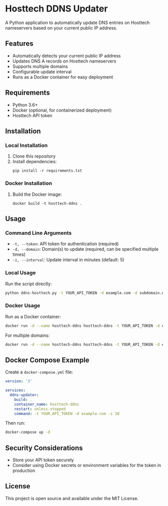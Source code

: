 # Hosttech DDNS Updater

A Python application to automatically update DNS entries on Hosttech nameservers based on your current public IP address.

## Features

- Automatically detects your current public IP address
- Updates DNS A records on Hosttech nameservers
- Supports multiple domains
- Configurable update interval
- Runs as a Docker container for easy deployment

## Requirements

- Python 3.6+
- Docker (optional, for containerized deployment)
- Hosttech API token

## Installation

### Local Installation

1. Clone this repository
2. Install dependencies:
   ```
   pip install -r requirements.txt
   ```

### Docker Installation

1. Build the Docker image:
   ```
   docker build -t hosttech-ddns .
   ```

## Usage

### Command Line Arguments

- `-t, --token`: API token for authentication (required)
- `-d, --domain`: Domain(s) to update (required, can be specified multiple times)
- `-i, --interval`: Update interval in minutes (default: 5)

### Local Usage

Run the script directly:

```bash
python ddns-hosttech.py -t YOUR_API_TOKEN -d example.com -d subdomain.example.com -i 10
```

### Docker Usage

Run as a Docker container:

```bash
docker run -d --name hosttech-ddns hosttech-ddns -t YOUR_API_TOKEN -d example.com -i 10
```

For multiple domains:

```bash
docker run -d --name hosttech-ddns hosttech-ddns -t YOUR_API_TOKEN -d example.com -d subdomain.example.com -i 10
```

## Docker Compose Example

Create a `docker-compose.yml` file:

```yaml
version: '3'

services:
  ddns-updater:
    build: .
    container_name: hosttech-ddns
    restart: unless-stopped
    command: -t YOUR_API_TOKEN -d example.com -i 10
```

Then run:

```bash
docker-compose up -d
```

## Security Considerations

- Store your API token securely
- Consider using Docker secrets or environment variables for the token in production

## License

This project is open source and available under the MIT License.
